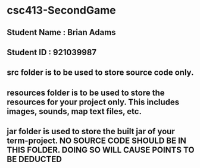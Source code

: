 # csc413-SecondGame

## Student Name  : Brian Adams
## Student ID    : 921039987


## src folder is to be used to store source code only.

## resources folder is to be used to store the resources for your project only. This includes images, sounds, map text files, etc.

## jar folder is used to store the built jar of your term-project. NO SOURCE CODE SHOULD BE IN THIS FOLDER. DOING SO WILL CAUSE POINTS TO BE DEDUCTED
